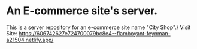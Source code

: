 # An E-commerce site's server.
This is a server repository for an e-commerce site name "City Shop"./
Visit Site: https://606742627e724700079bc8e4--flamboyant-feynman-a21504.netlify.app/
